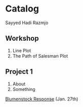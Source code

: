 # Catalog 
Sayyed Hadi Razmjo

## Workshop
1. Line Plot
2. The Path of Salesman Plot

## Project 1
1. About
2. Something


[Blumenstock Response](https://github.com/srazmjo/Workshop1/edit/master/blumenstock.md) (Jan. 27th)

